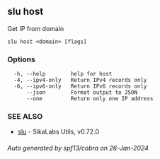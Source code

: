 ## slu host

Get IP from domain

```
slu host <domain> [flags]
```

### Options

```
  -h, --help        help for host
  -4, --ipv4-only   Return IPv4 records only
  -6, --ipv6-only   Return IPv6 records only
      --json        Format output to JSON
      --one         Return only one IP address
```

### SEE ALSO

* [slu](slu.md)	 - SikaLabs Utils, v0.72.0

###### Auto generated by spf13/cobra on 26-Jan-2024
